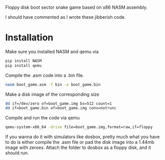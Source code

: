 Floppy disk boot sector snake game based on x86 NASM assembly.

I should have commented as I wrote these jibberish code.

# Installation
Make sure you installed NASM and qemu via
```bash
pip install NASM
pip install qemu
```

Compile the .asm code into a .bin file. 
```bash
nasm boot_game.asm -f bin -o boot_game.bin
```

Make a disk image of the corresponding size
```bash
dd if=/dev/zero of=boot_game.img bs=512 count=1
dd if=boot_game.bin of=boot_game.img conv=notrunc
```

Compile and run the code via qemu
```bash
qemu-system-x86_64 -drive file=boot_game.img,format=raw,if=floppy
```

If you wanna do it with simulators like dosbox, pretty much what you have to do is either compile the .asm file or pad the disk image into a 1.44mb image with zeroes. Attach the folder to dosbox as a floppy disk, and it should run.
